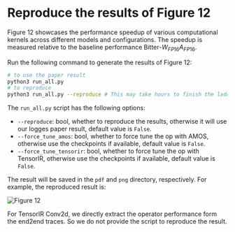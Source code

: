 # Reproduce the results of Figure 12

Figure 12 showcases the performance speedup of various computational kernels across different models and configurations. The speedup is measured relative to the baseline performance Bitter-$W_{FP16}A_{FP16}$.

Run the following command to generate the results of Figure 12:

```bash
# to use the paper result
python3 run_all.py
# to reproduce
python3 run_all.py --reproduce # This may take hours to finish the ladder tuning process, if you enable --force_tune_amos and --force_tune_tensorir, it may take days to finish the AMOS and TensorIR tuning process.
```

The `run_all.py` script has the following options:

- `--reproduce`: bool, whether to reproduce the results, otherwise it will use our logges paper result, default value is `False`.
- `--force_tune_amos`: bool, whether to force tune the op with AMOS, otherwise use the checkpoints if available, default value is `False`.
- `--force_tune_tensorir`: bool, whether to force tune the op with TensorIR, otherwise use the checkpoints if available, default value is `False`.

The result will be saved in the `pdf` and `png` directory, respectively. For example, the reproduced result is:

![Figure 12](./png/operator_performance_a100.png)

For TensorIR Conv2d, we directly extract the operator performance form the end2end traces. So we do not provide the script to reproduce the result.

